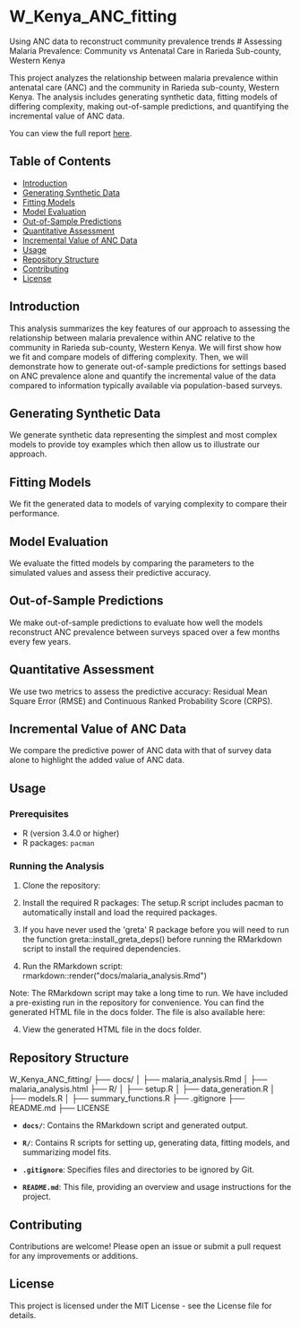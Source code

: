 # W_Kenya_ANC_fitting

Using ANC data to reconstruct community prevalence trends \# Assessing
Malaria Prevalence: Community vs Antenatal Care in Rarieda Sub-county,
Western Kenya

This project analyzes the relationship between malaria prevalence within
antenatal care (ANC) and the community in Rarieda sub-county, Western
Kenya. The analysis includes generating synthetic data, fitting models
of differing complexity, making out-of-sample predictions, and
quantifying the incremental value of ANC data.

You can view the full report [here](https://patrickgtwalker.github.io/W_Kenya_ANC_fitting/malaria_analysis.html).
## Table of Contents

-   [Introduction](#introduction)
-   [Generating Synthetic Data](#generating-synthetic-data)
-   [Fitting Models](#fitting-models)
-   [Model Evaluation](#model-evaluation)
-   [Out-of-Sample Predictions](#out-of-sample-predictions)
-   [Quantitative Assessment](#quantitative-assessment)
-   [Incremental Value of ANC Data](#incremental-value-of-anc-data)
-   [Usage](#usage)
-   [Repository Structure](#repository-structure)
-   [Contributing](#contributing)
-   [License](#license)

## Introduction 

This analysis summarizes the key features of our approach to assessing
the relationship between malaria prevalence within ANC relative to the
community in Rarieda sub-county, Western Kenya. We will first show how
we fit and compare models of differing complexity. Then, we will
demonstrate how to generate out-of-sample predictions for settings based
on ANC prevalence alone and quantify the incremental value of the data
compared to information typically available via population-based
surveys.

## Generating Synthetic Data 

We generate synthetic data representing the simplest and most complex
models to provide toy examples which then allow us to illustrate our approach.

## Fitting Models 

We fit the generated data to models of varying complexity to compare
their performance.

## Model Evaluation 

We evaluate the fitted models by comparing the parameters to the
simulated values and assess their predictive accuracy.

## Out-of-Sample Predictions

We make out-of-sample predictions to evaluate how well the models
reconstruct ANC prevalence between surveys spaced over a few months
every few years.

## Quantitative Assessment

We use two metrics to assess the predictive accuracy: Residual Mean
Square Error (RMSE) and Continuous Ranked Probability Score (CRPS).

## Incremental Value of ANC Data

We compare the predictive power of ANC data with that of survey data
alone to highlight the added value of ANC data.

## Usage

### Prerequisites

-   R (version 3.4.0 or higher)
-   R packages: `pacman`

### Running the Analysis

1.  Clone the repository:

2.  Install the required R packages: The setup.R script includes pacman
    to automatically install and load the required packages.

3.  If you have never used the 'greta' R package before you will need to run the function greta::install_greta_deps() before running the RMarkdown script to install the required dependencies.

4.  Run the RMarkdown script:
    rmarkdown::render("docs/malaria_analysis.Rmd")

Note: The RMarkdown script may take a long time to run. We have included
a pre-existing run in the repository for convenience. You can find the
generated HTML file in the docs folder.
The file is also available here: 

4.  View the generated HTML file in the docs folder.

## Repository Structure
W_Kenya_ANC_fitting/
├── docs/
│   ├── malaria_analysis.Rmd
│   ├── malaria_analysis.html
├── R/
│   ├── setup.R
│   ├── data_generation.R
│   ├── models.R
│   ├── summary_functions.R
├── .gitignore
├── README.md
├── LICENSE

-   **`docs/`**: Contains the RMarkdown script and generated output.

-   **`R/`**: Contains R scripts for setting up, generating data,
    fitting models, and summarizing model fits.

-   **`.gitignore`**: Specifies files and directories to be ignored by
    Git.

-   **`README.md`**: This file, providing an overview and usage
    instructions for the project.

## **Contributing**

Contributions are welcome! Please open an issue or submit a pull request
for any improvements or additions.

## **License**

This project is licensed under the MIT License - see the
License file for details.
